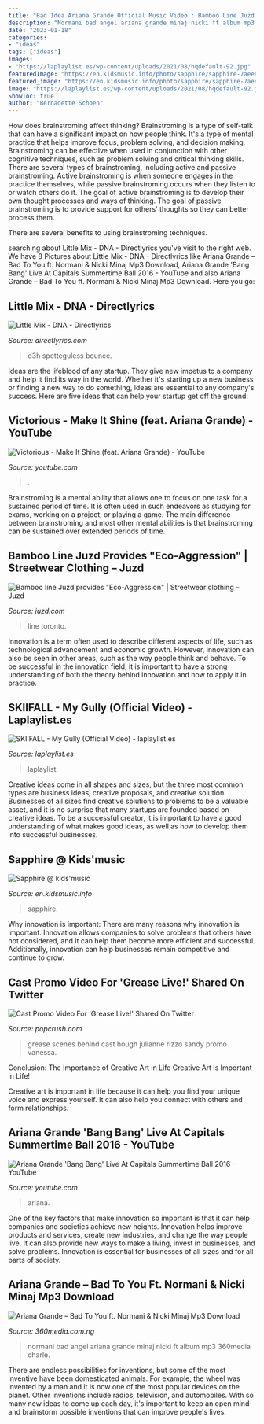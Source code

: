 ```yaml
---
title: "Bad Idea Ariana Grande Official Music Video : Bamboo Line Juzd Provides &quot;eco-aggression&quot;"
description: "Normani bad angel ariana grande minaj nicki ft album mp3 360media charle"
date: "2023-01-18"
categories:
- "ideas"
tags: ["ideas"]
images:
- "https://laplaylist.es/wp-content/uploads/2021/08/hqdefault-92.jpg"
featuredImage: "https://en.kidsmusic.info/photo/sapphire/sapphire-7aeee288-27f8-4842-8672-fe59c7a93cba.jpg?size=374x374"
featured_image: "https://en.kidsmusic.info/photo/sapphire/sapphire-7aeee288-27f8-4842-8672-fe59c7a93cba.jpg?size=374x374"
image: "https://laplaylist.es/wp-content/uploads/2021/08/hqdefault-92.jpg"
ShowToc: true
author: "Bernadette Schoen"
---
```



How does brainstroming affect thinking?
Brainstroming is a type of self-talk that can have a significant impact on how people think. It's a type of mental practice that helps improve focus, problem solving, and decision making. Brainstroming can be effective when used in conjunction with other cognitive techniques, such as problem solving and critical thinking skills.
There are several types of brainstroming, including active and passive brainstroming. Active brainstroming is when someone engages in the practice themselves, while passive brainstroming occurs when they listen to or watch others do it. The goal of active brainstroming is to develop their own thought processes and ways of thinking. The goal of passive brainstroming is to provide support for others' thoughts so they can better process them.

There are several benefits to using brainstroming techniques.

	

		
searching about Little Mix - DNA - Directlyrics you've visit to the right web. We have 8 Pictures about Little Mix - DNA - Directlyrics like Ariana Grande – Bad To You ft. Normani &amp; Nicki Minaj Mp3 Download, Ariana Grande &#039;Bang Bang&#039; Live At Capitals Summertime Ball 2016 - YouTube and also Ariana Grande – Bad To You ft. Normani &amp; Nicki Minaj Mp3 Download. Here you go:
		
    
## Little Mix - DNA - Directlyrics

<img loading=lazy src="https://i.ytimg.com/vi/D3h-lLj3xv4/maxresdefault.jpg" onerror="this.onerror=null;this.src='https://tse4.mm.bing.net/th?id=OIP.gEAd8EanMlNNDh77bU34qgHaEK&amp;pid=15.1';" alt="Little Mix - DNA - Directlyrics">

_Source: directlyrics.com_

>d3h spetteguless bounce. 

	

Ideas are the lifeblood of any startup. They give new impetus to a company and help it find its way in the world. Whether it's starting up a new business or finding a new way to do something, ideas are essential to any company's success. Here are five ideas that can help your startup get off the ground: 

    
## Victorious - Make It Shine (feat. Ariana Grande) - YouTube

<img loading=lazy src="https://i.ytimg.com/vi/WDgSuMfA4Ug/maxresdefault.jpg" onerror="this.onerror=null;this.src='https://tse4.mm.bing.net/th?id=OIP.9r2ICOVV7IDt5IdPjMmsLQHaEK&amp;pid=15.1';" alt="Victorious - Make It Shine (feat. Ariana Grande) - YouTube">

_Source: youtube.com_

>. 

	

Brainstroming is a mental ability that allows one to focus on one task for a sustained period of time. It is often used in such endeavors as studying for exams, working on a project, or playing a game. The main difference between brainstroming and most other mental abilities is that brainstroming can be sustained over extended periods of time.

    
## Bamboo Line Juzd Provides &quot;Eco-Aggression&quot; | Streetwear Clothing – Juzd

<img loading=lazy src="http://bp2.blogger.com/_O96JA2G5zFY/SGJhSrQA8EI/AAAAAAAAAF0/XnGkYLWsMjA/s400/boxes.JPG" onerror="this.onerror=null;this.src='https://tse3.mm.bing.net/th?id=OIP.IK0X4i2_keNLx82e9nUdtgAAAA&amp;pid=15.1';" alt="Bamboo line Juzd provides &quot;Eco-Aggression&quot; | Streetwear clothing – Juzd">

_Source: juzd.com_

>line toronto. 

	

Innovation is a term often used to describe different aspects of life, such as technological advancement and economic growth. However, innovation can also be seen in other areas, such as the way people think and behave. To be successful in the innovation field, it is important to have a strong understanding of both the theory behind innovation and how to apply it in practice.

    
## SKIIFALL - My Gully (Official Video) - Laplaylist.es

<img loading=lazy src="https://laplaylist.es/wp-content/uploads/2021/08/hqdefault-92.jpg" onerror="this.onerror=null;this.src='https://tse2.mm.bing.net/th?id=OIP.KLT85beZzamcxucAu8oQ6QHaFj&amp;pid=15.1';" alt="SKIIFALL - My Gully (Official Video) - laplaylist.es">

_Source: laplaylist.es_

>laplaylist. 

	

Creative ideas come in all shapes and sizes, but the three most common types are business ideas, creative proposals, and creative solution. Businesses of all sizes find creative solutions to problems to be a valuable asset, and it is no surprise that many startups are founded based on creative ideas. To be a successful creator, it is important to have a good understanding of what makes good ideas, as well as how to develop them into successful businesses.

    
## Sapphire @ Kids&#039;music

<img loading=lazy src="https://en.kidsmusic.info/photo/sapphire/sapphire-7aeee288-27f8-4842-8672-fe59c7a93cba.jpg?size=374x374" onerror="this.onerror=null;this.src='https://tse1.mm.bing.net/th?id=OIP.oYANCOULSiWFEvCWJaileQD6D6&amp;pid=15.1';" alt="Sapphire @ kids&#039;music">

_Source: en.kidsmusic.info_

>sapphire. 

	

Why innovation is important:
There are many reasons why innovation is important. Innovation allows companies to solve problems that others have not considered, and it can help them become more efficient and successful. Additionally, innovation can help businesses remain competitive and continue to grow.

    
## Cast Promo Video For &#039;Grease Live!&#039; Shared On Twitter

<img loading=lazy src="https://townsquare.media/site/252/files/2016/01/greaselive.jpg?w=1200&amp;h=0&amp;zc=1&amp;s=0&amp;a=t&amp;q=89" onerror="this.onerror=null;this.src='https://tse2.mm.bing.net/th?id=OIP.fIx9OXU3gV9korS4T7sAQwHaE8&amp;pid=15.1';" alt="Cast Promo Video For &#039;Grease Live!&#039; Shared On Twitter">

_Source: popcrush.com_

>grease scenes behind cast hough julianne rizzo sandy promo vanessa. 

	

Conclusion: The Importance of Creative Art in Life
Creative Art is Important in Life!

Creative art is important in life because it can help you find your unique voice and express yourself. It can also help you connect with others and form relationships.

    
## Ariana Grande &#039;Bang Bang&#039; Live At Capitals Summertime Ball 2016 - YouTube

<img loading=lazy src="https://i.ytimg.com/vi/jiAU7Ynos0E/maxresdefault.jpg" onerror="this.onerror=null;this.src='https://tse1.mm.bing.net/th?id=OIP.PBavNONpqgJRGO8RCnPAswHaEK&amp;pid=15.1';" alt="Ariana Grande &#039;Bang Bang&#039; Live At Capitals Summertime Ball 2016 - YouTube">

_Source: youtube.com_

>ariana. 

	

One of the key factors that make innovation so important is that it can help companies and societies achieve new heights. Innovation helps improve products and services, create new industries, and change the way people live. It can also provide new ways to make a living, invest in businesses, and solve problems. Innovation is essential for businesses of all sizes and for all parts of society.

    
## Ariana Grande – Bad To You Ft. Normani &amp; Nicki Minaj Mp3 Download

<img loading=lazy src="https://i0.wp.com/360media.com.ng/wp-content/uploads/2019/11/Ariana-Grande-Charlies-Angel.jpg?fit=500%2C500&amp;ssl=1" onerror="this.onerror=null;this.src='https://tse1.mm.bing.net/th?id=OIP.MVNZw5XFzkek5flNioKaJwHaHa&amp;pid=15.1';" alt="Ariana Grande – Bad To You ft. Normani &amp; Nicki Minaj Mp3 Download">

_Source: 360media.com.ng_

>normani bad angel ariana grande minaj nicki ft album mp3 360media charle. 

	

There are endless possibilities for inventions, but some of the most inventive have been domesticated animals. For example, the wheel was invented by a man and it is now one of the most popular devices on the planet. Other inventions include radios, television, and automobiles. With so many new ideas to come up each day, it's important to keep an open mind and brainstorm possible inventions that can improve people's lives.

